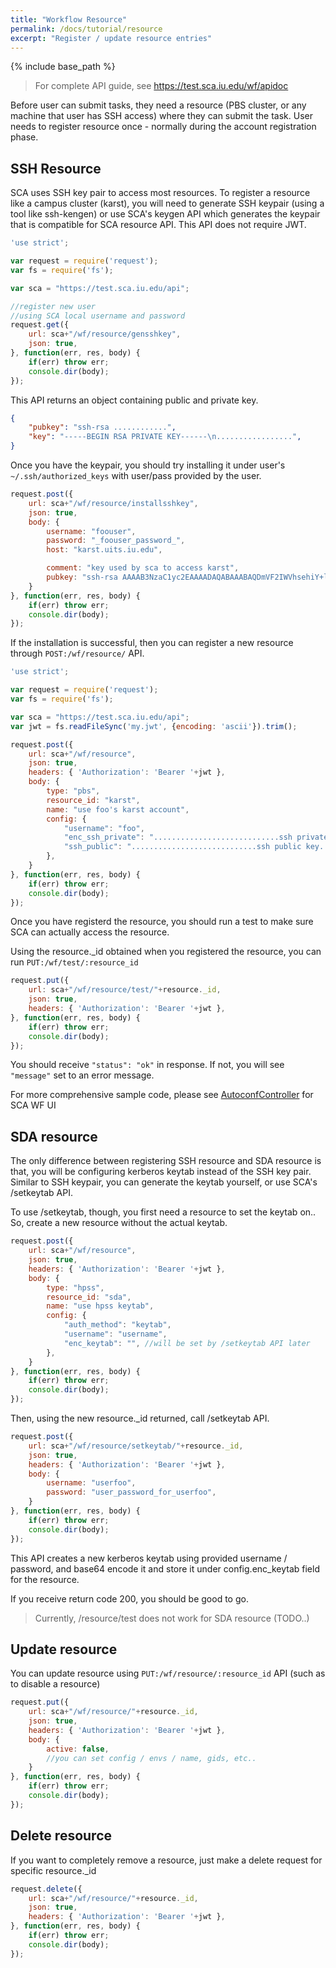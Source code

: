 ```yaml
---
title: "Workflow Resource"
permalink: /docs/tutorial/resource
excerpt: "Register / update resource entries"
---
```


{% include base_path %}

> For complete API guide, see https://test.sca.iu.edu/wf/apidoc

Before user can submit tasks, they need a resource (PBS cluster, or any machine that user has SSH access) 
where they can submit the task. User needs to register resource once - normally during the account registration phase.

## SSH Resource

SCA uses SSH key pair to access most resources. To register a resource like a campus cluster (karst), you will
need to generate SSH keypair (using a tool like ssh-kengen) or use SCA's keygen API which generates the keypair
that is compatible for SCA resource API. This API does not require JWT.

```javascript
'use strict';

var request = require('request');
var fs = require('fs');

var sca = "https://test.sca.iu.edu/api";

//register new user
//using SCA local username and password
request.get({
    url: sca+"/wf/resource/gensshkey",
    json: true,
}, function(err, res, body) {
    if(err) throw err;
    console.dir(body);
});

```

This API returns an object containing public and private key.

```json
{ 
    "pubkey": "ssh-rsa ............",
    "key": "-----BEGIN RSA PRIVATE KEY------\n.................",
}
```

Once you have the keypair, you should try installing it under user's `~/.ssh/authorized_keys` with user/pass provided
by the user.

```javascript
request.post({
    url: sca+"/wf/resource/installsshkey",
    json: true,
    body: {
        username: "foouser",
        password: "_foouser_password_",
        host: "karst.uits.iu.edu",

        comment: "key used by sca to access karst",
        pubkey: "ssh-rsa AAAAB3NzaC1yc2EAAAADAQABAAABAQDmVF2IWVhsehiY+l2wJJxtREUIZLGIExnTI7c1w98HB1pmwaIkOKHTEGgGPK6ktqGbFMz1qpMi8VlOlpcGo7BZ7ptlbknxk43rFfDtxyU++ZZcfKJXSMo1/F8XZaqdETtCsJ2IQ59b3tlF0gVRcY24dLDWMxDW/s4q64tanHpwa1zRD57pnsGO+UO4/WykTvG9LaoMVGEb8FThB8Wh1ntV89qWIACb1ArrKT9Z5yn8RE22DKysh7Cze5Lbq9yl/mzHf5gVrTx5wPFuQHwQ2KUt1Jk0Ky4NS8GY2CjYALq4/G9kOxvf3YK2oIsL31WA2D79k5g4uPdJ8aoMGWu7hO5z",
    }
}, function(err, res, body) {
    if(err) throw err;
    console.dir(body);
});

```

If the installation is successful, then you can register a new resource through `POST:/wf/resource/` API.

```javascript
'use strict';

var request = require('request');
var fs = require('fs');

var sca = "https://test.sca.iu.edu/api";
var jwt = fs.readFileSync('my.jwt', {encoding: 'ascii'}).trim();

request.post({
    url: sca+"/wf/resource",
    json: true,
    headers: { 'Authorization': 'Bearer '+jwt },
    body: {
        type: "pbs",
        resource_id: "karst",
        name: "use foo's karst account",
        config: {
            "username": "foo",
            "enc_ssh_private": "............................ssh private key..............................",
            "ssh_public": "............................ssh public key..............................",
        },
    }
}, function(err, res, body) {
    if(err) throw err;
    console.dir(body);
});

```

Once you have registerd the resource, you should run a test to make sure SCA can actually access the resource. 

Using the resource._id obtained when you registered the resource, you can run `PUT:/wf/test/:resource_id`

```javascript
request.put({
    url: sca+"/wf/resource/test/"+resource._id,
    json: true,
    headers: { 'Authorization': 'Bearer '+jwt },
}, function(err, res, body) {
    if(err) throw err;
    console.dir(body);
});
```

You should receive `"status": "ok"` in response. If not, you will see `"message"` set to an error message.

For more comprehensive sample code, please see [AutoconfController](https://github.com/soichih/sca-wf/blob/master/ui/js/controllers.js#L452) for SCA WF UI


## SDA resource

The only difference between registering SSH resource and SDA resource is that, you will be configuring kerberos keytab
instead of the SSH key pair. Similar to SSH keypair, you can generate the keytab yourself, or use SCA's /setkeytab API.

To use /setkeytab, though, you first need a resource to set the keytab on.. So, create a new resource 
without the actual keytab.

```javascript
request.post({
    url: sca+"/wf/resource",
    json: true,
    headers: { 'Authorization': 'Bearer '+jwt },
    body: {
        type: "hpss",
        resource_id: "sda",
        name: "use hpss keytab",
        config: {
            "auth_method": "keytab",
            "username": "username",
            "enc_keytab": "", //will be set by /setkeytab API later
        },
    }
}, function(err, res, body) {
    if(err) throw err;
    console.dir(body);
});

```

Then, using the new resource._id returned, call /setkeytab API.

```javascript
request.post({
    url: sca+"/wf/resource/setkeytab/"+resource._id,
    json: true,
    headers: { 'Authorization': 'Bearer '+jwt },
    body: {
        username: "userfoo",
        password: "user_password_for_userfoo",
    }
}, function(err, res, body) {
    if(err) throw err;
    console.dir(body);
});

```

This API creates a new kerberos keytab using provided username / password, and base64 encode it and store it under
config.enc_keytab field for the resource.

If you receive return code 200, you should be good to go.

> Currently, /resource/test does not work for SDA resource (TODO..)

## Update resource

You can update resource using `PUT:/wf/resource/:resource_id` API (such as to disable a resource)

```javascript
request.put({
    url: sca+"/wf/resource/"+resource._id,
    json: true,
    headers: { 'Authorization': 'Bearer '+jwt },
    body: {
        active: false,         
        //you can set config / envs / name, gids, etc..
    }
}, function(err, res, body) {
    if(err) throw err;
    console.dir(body);
});
```

## Delete resource

If you want to completely remove a resource, just make a delete request for specific resource._id

```javascript
request.delete({
    url: sca+"/wf/resource/"+resource._id,
    json: true,
    headers: { 'Authorization': 'Bearer '+jwt },
}, function(err, res, body) {
    if(err) throw err;
    console.dir(body);
});
```

